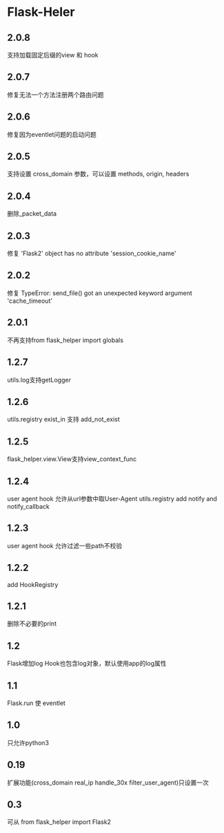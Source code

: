 # Flask-Heler

## 2.0.8
支持加载固定后缀的view 和 hook

## 2.0.7
修复无法一个方法注册两个路由问题

## 2.0.6
修复因为eventlet问题的启动问题

## 2.0.5
支持设置 cross_domain 参数，可以设置 methods, origin, headers
## 2.0.4
删除_packet_data

## 2.0.3
修复
'Flask2' object has no attribute 'session_cookie_name'

## 2.0.2
修复
TypeError: send_file() got an unexpected keyword argument 'cache_timeout'

## 2.0.1
不再支持from flask_helper import globals

## 1.2.7
utils.log支持getLogger

## 1.2.6
utils.registry exist_in 支持 add_not_exist

## 1.2.5
flask_helper.view.View支持view_context_func

## 1.2.4
user agent hook 允许从url参数中取User-Agent
utils.registry add notify and notify_callback

## 1.2.3
user agent hook 允许过滤一些path不校验

## 1.2.2
add HookRegistry

## 1.2.1
删除不必要的print

## 1.2
Flask增加log
Hook也包含log对象，默认使用app的log属性

## 1.1
Flask.run 使 eventlet

## 1.0
只允许python3

## 0.19
扩展功能(cross_domain real_ip handle_30x filter_user_agent)只设置一次

## 0.3
可从 from flask_helper import Flask2 